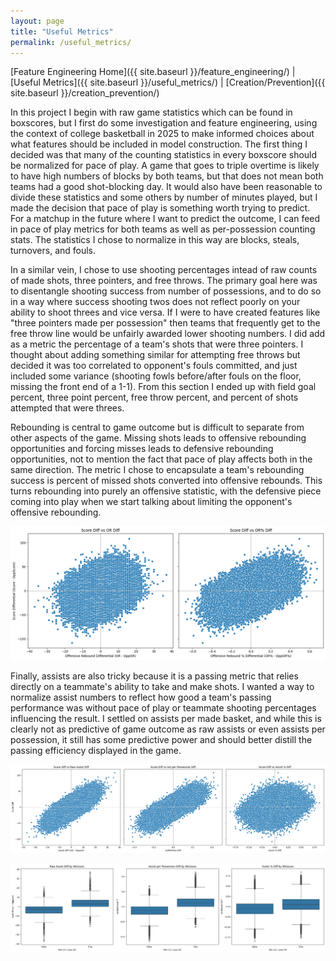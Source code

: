 ```yaml
---
layout: page
title: "Useful Metrics"
permalink: /useful_metrics/
---
```



[Feature Engineering Home]({{ site.baseurl }}/feature_engineering/) | [Useful Metrics]({{ site.baseurl }}/useful_metrics/) | [Creation/Prevention]({{ site.baseurl }}/creation_prevention/)

In this project I begin with raw game statistics which can be found in boxscores, but I first do some investigation and feature engineering, using the context of college basketball in 2025 to make informed choices about what features should be included in model construction. The first thing I decided was that many of the counting statistics in every boxscore should be normalized for pace of play. A game that goes to triple overtime is likely to have high numbers of blocks by both teams, but that does not mean both teams had a good shot-blocking day. It would also have been reasonable to divide these statistics and some others by number of minutes played, but I made the decision that pace of play is something worth trying to predict. For a matchup in the future where I want to predict the outcome, I can feed in pace of play metrics for both teams as well as per-possession counting stats. The statistics I chose to normalize in this way are blocks, steals, turnovers, and fouls.

In a similar vein, I chose to use shooting percentages intead of raw counts of made shots, three pointers, and free throws. The primary goal here was to disentangle shooting success from number of possessions, and to do so in a way where success shooting twos does not reflect poorly on your ability to shoot threes and vice versa. If I were to have created features like "three pointers made per possession" then teams that frequently get to the free throw line would be unfairly awarded lower shooting numbers. I did add as a metric the percentage of a team's shots that were three pointers. I thought about adding something similar for attempting free throws but decided it was too correlated to opponent's fouls committed, and just included some variance (shooting fowls before/after fouls on the floor, missing the front end of a 1-1). From this section I ended up with field goal percent, three point percent, free throw percent, and percent of shots attempted that were threes.

Rebounding is central to game outcome but is difficult to separate from other aspects of the game. Missing shots leads to offensive rebounding opportunities and forcing misses leads to defensive rebounding opportunities, not to mention the fact that pace of play affects both in the same direction. The metric I chose to encapsulate a team's rebounding success is percent of missed shots converted into offensive rebounds. This turns rebounding into purely an offensive statistic, with the defensive piece coming into play when we start talking about limiting the opponent's offensive rebounding.

![Chart](ORPercent.png)

Finally, assists are also tricky because it is a passing metric that relies directly on a teammate's ability to take and make shots. I wanted a way to normalize assist numbers to reflect how good a team's passing performance was without pace of play or teammate shooting percentages influencing the result. I settled on assists per made basket, and while this is clearly not as predictive of game outcome as raw assists or even assists per possession, it still has some predictive power and should better distill the passing efficiency displayed in the game.

![Chart](AstScatter.png)

![Chart](AstBox.png)


